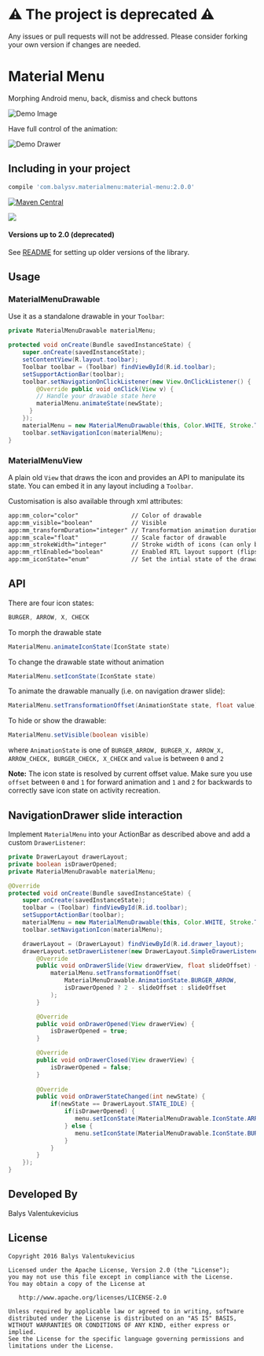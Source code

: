 # ⚠️ The project is deprecated ⚠️

Any issues or pull requests will not be addressed. Please consider forking your own version if changes are needed.

Material Menu
===============

Morphing Android menu, back, dismiss and check buttons

![Demo Image](https://raw.github.com/balysv/material-menu/master/art/demo.gif)

Have full control of the animation:

![Demo Drawer](https://raw.github.com/balysv/material-menu/master/art/demo_drawer.gif)

Including in your project
-------------------------

```groovy
compile 'com.balysv.materialmenu:material-menu:2.0.0'
```

[![Maven Central](https://maven-badges.herokuapp.com/maven-central/com.balysv.materialmenu/material-menu/badge.svg?style=flat)](http://mvnrepository.com/artifact/com.balysv.materialmenu/material-menu)

<a href="http://www.methodscount.com/?lib=com.balysv.materialmenu%3Amaterial-menu%3A%2B"><img src="https://img.shields.io/badge/Methods and size-206 | 23 KB-e91e63.svg"/></a>


#### Versions up to 2.0 (deprecated)

See [README][1] for setting up older versions of the library.

Usage
-----

### MaterialMenuDrawable

Use it as a standalone drawable in your `Toolbar`:

```java
private MaterialMenuDrawable materialMenu;

protected void onCreate(Bundle savedInstanceState) {
    super.onCreate(savedInstanceState);
    setContentView(R.layout.toolbar);
    Toolbar toolbar = (Toolbar) findViewById(R.id.toolbar);
    setSupportActionBar(toolbar);
    toolbar.setNavigationOnClickListener(new View.OnClickListener() {
        @Override public void onClick(View v) {
        // Handle your drawable state here
        materialMenu.animateState(newState);
      }
    });
    materialMenu = new MaterialMenuDrawable(this, Color.WHITE, Stroke.THIN);
    toolbar.setNavigationIcon(materialMenu);
}
```

### MaterialMenuView

A plain old `View` that draws the icon and provides an API to manipulate its state. You can embed it
in any layout including a `Toolbar`.

Customisation is also available through xml attributes:

```xml
app:mm_color="color"               // Color of drawable
app:mm_visible="boolean"           // Visible
app:mm_transformDuration="integer" // Transformation animation duration
app:mm_scale="float"               // Scale factor of drawable
app:mm_strokeWidth="integer"       // Stroke width of icons (can only be 1, 2 or 3)
app:mm_rtlEnabled="boolean"        // Enabled RTL layout support (flips all drawables)
app:mm_iconState="enum"            // Set the intial state of the drawable (burger, arrow, x or check)
```

## API

There are four icon states:

```java
BURGER, ARROW, X, CHECK
```

To morph the drawable state

```java
MaterialMenu.animateIconState(IconState state)
```
    
To change the drawable state without animation

```java
MaterialMenu.setIconState(IconState state)
```

To animate the drawable manually (i.e. on navigation drawer slide):

```java
MaterialMenu.setTransformationOffset(AnimationState state, float value)
```
To hide or show the drawable:

```java
MaterialMenu.setVisible(boolean visible)
```

where `AnimationState` is one of `BURGER_ARROW, BURGER_X, ARROW_X, ARROW_CHECK, BURGER_CHECK, X_CHECK`
and `value` is between `0` and `2`
    
**Note:** The icon state is resolved by current offset value. Make sure you use `offset` between `0` and `1` for forward animation and `1` and `2` for backwards to correctly save icon state on activity recreation.

## NavigationDrawer slide interaction

Implement `MaterialMenu` into your ActionBar as described above and add a custom `DrawerListener`:

```java
private DrawerLayout drawerLayout;
private boolean isDrawerOpened;
private MaterialMenuDrawable materialMenu;

@Override
protected void onCreate(Bundle savedInstanceState) {
    super.onCreate(savedInstanceState);
    toolbar = (Toolbar) findViewById(R.id.toolbar);
    setSupportActionBar(toolbar);
    materialMenu = new MaterialMenuDrawable(this, Color.WHITE, Stroke.THIN);
    toolbar.setNavigationIcon(materialMenu);

    drawerLayout = (DrawerLayout) findViewById(R.id.drawer_layout);
    drawerLayout.setDrawerListener(new DrawerLayout.SimpleDrawerListener() {
        @Override
        public void onDrawerSlide(View drawerView, float slideOffset) {
            materialMenu.setTransformationOffset(
                MaterialMenuDrawable.AnimationState.BURGER_ARROW,
                isDrawerOpened ? 2 - slideOffset : slideOffset
            );
        }

        @Override
        public void onDrawerOpened(View drawerView) {
            isDrawerOpened = true;
        }

        @Override
        public void onDrawerClosed(View drawerView) {
            isDrawerOpened = false;
        }
        
        @Override
        public void onDrawerStateChanged(int newState) {
            if(newState == DrawerLayout.STATE_IDLE) {
                if(isDrawerOpened) {
                   menu.setIconState(MaterialMenuDrawable.IconState.ARROW);
                } else {
                   menu.setIconState(MaterialMenuDrawable.IconState.BURGER);
                }
            }
        }
    });
}
```

Developed By
--------------------
Balys Valentukevicius

License
-----------

```
Copyright 2016 Balys Valentukevicius

Licensed under the Apache License, Version 2.0 (the "License");
you may not use this file except in compliance with the License.
You may obtain a copy of the License at

   http://www.apache.org/licenses/LICENSE-2.0

Unless required by applicable law or agreed to in writing, software
distributed under the License is distributed on an "AS IS" BASIS,
WITHOUT WARRANTIES OR CONDITIONS OF ANY KIND, either express or implied.
See the License for the specific language governing permissions and
limitations under the License.
```

[1]: https://github.com/balysv/material-menu/blob/master/README-1.0.md

